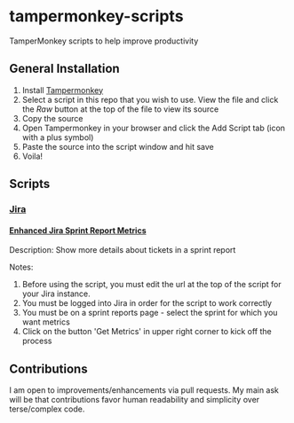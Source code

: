 # tampermonkey-scripts
TamperMonkey scripts to help improve productivity

## General Installation

1. Install [Tampermonkey](https://tampermonkey.net/)
2. Select a script in this repo that you wish to use. View the file and click the _Raw_ button at the top of the file to view its source
3. Copy the source
4. Open Tampermonkey in your browser and click the Add Script tab (icon with a plus symbol)
5. Paste the source into the script window and hit save
6. Voila!

## Scripts

### [Jira](/jira)
#### [Enhanced Jira Sprint Report Metrics](/jira/enhanced-jira-sprint-report-metrics.js)
Description: Show more details about tickets in a sprint report

Notes:
1. Before using the script, you must edit the url at the top of the script for your Jira instance.
2. You must be logged into Jira in order for the script to work correctly
3. You must be on a sprint reports page - select the sprint for which you want metrics
4. Click on the button 'Get Metrics' in upper right corner to kick off the process

## Contributions
I am open to improvements/enhancements via pull requests. My main ask will be that contributions favor human readability and simplicity over terse/complex code.
